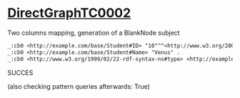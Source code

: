 
# [DirectGraphTC0002](https://www.w3.org/TR/rdb2rdf-test-cases/#DirectGraphTC0002)
Two columns mapping, generation of a BlankNode subject

```diff
_:cb0 <http://example.com/base/Student#ID> "10"^^<http://www.w3.org/2001/XMLSchema#integer> .
_:cb0 <http://example.com/base/Student#Name> "Venus" .
_:cb0 <http://www.w3.org/1999/02/22-rdf-syntax-ns#type> <http://example.com/base/Student> .
```

SUCCES

(also checking pattern queries afterwards: True)
